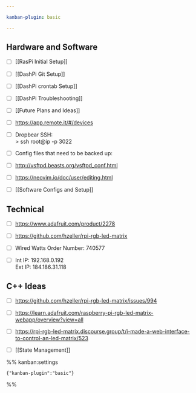 ```yaml
---

kanban-plugin: basic

---
```


## Hardware and Software

- [ ] [[RasPi Initial Setup]]
- [ ] [[DashPi Git Setup]]
- [ ] [[DashPi crontab Setup]]
- [ ] [[DashPi Troubleshooting]]
- [ ] [[Future Plans and Ideas]]
- [ ] https://app.remote.it/#/devices
- [ ] Dropbear SSH:<br>> ssh root@ip -p 3022
- [ ] Config files that need to be backed up:
- [ ] http://vsftpd.beasts.org/vsftpd_conf.html
- [ ] https://neovim.io/doc/user/editing.html
- [ ] [[Software Configs and Setup]]


## Technical

- [ ] https://www.adafruit.com/product/2278
- [ ] https://github.com/hzeller/rpi-rgb-led-matrix
- [ ] Wired Watts Order Number: 740577
- [ ] Int IP: 192.168.0.192<br>Ext IP: 184.186.31.118


## C++ Ideas

- [ ] https://github.com/hzeller/rpi-rgb-led-matrix/issues/994
- [ ] https://learn.adafruit.com/raspberry-pi-rgb-led-matrix-webapp/overview?view=all
- [ ] https://rpi-rgb-led-matrix.discourse.group/t/i-made-a-web-interface-to-control-an-led-matrix/523
- [ ] [[State Management]]




%% kanban:settings
```
{"kanban-plugin":"basic"}
```
%%